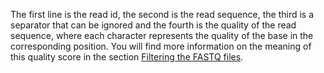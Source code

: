 The first line is the read id, the second is the read sequence, the third is a separator that can be ignored and the fourth is the quality of the read sequence, where each character represents the quality of the base in the corresponding position. You will find more information on the meaning of this quality score in the section [Filtering the FASTQ files](../doc/13.filtering_fastq.md).

